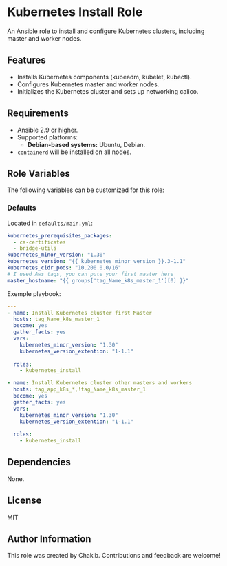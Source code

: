 # Kubernetes Install Role

An Ansible role to install and configure Kubernetes clusters, including master and worker nodes.

## Features
- Installs Kubernetes components (kubeadm, kubelet, kubectl).
- Configures Kubernetes master and worker nodes.
- Initializes the Kubernetes cluster and sets up networking calico.

## Requirements
- Ansible 2.9 or higher.
- Supported platforms:
  - **Debian-based systems:** Ubuntu, Debian.
- `containerd` will be installed on all nodes.

## Role Variables
The following variables can be customized for this role:

### Defaults
Located in `defaults/main.yml`:
```yaml
kubernetes_prerequisites_packages:
  - ca-certificates
  - bridge-utils
kubernetes_minor_version: "1.30"
kubernetes_version: "{{ kubernetes_minor_version }}.3-1.1"
kubernetes_cidr_pods: "10.200.0.0/16"
# I used Aws tags, you can pute your first master here
master_hostname: "{{ groups['tag_Name_k8s_master_1'][0] }}"
```


Exemple playbook:
```yaml
---
- name: Install Kubernetes cluster first Master
  hosts: tag_Name_k8s_master_1
  become: yes
  gather_facts: yes
  vars:
    kubernetes_minor_version: "1.30"
    kubernetes_version_extention: "1-1.1"
    
  roles:
    - kubernetes_install

- name: Install Kubernetes cluster other masters and workers
  hosts: tag_app_k8s_*,!tag_Name_k8s_master_1
  become: yes
  gather_facts: yes
  vars:
    kubernetes_minor_version: "1.30"
    kubernetes_version_extention: "1-1.1"
    
  roles:
    - kubernetes_install
```
## Dependencies
None.

## License
MIT

## Author Information
This role was created by Chakib. Contributions and feedback are welcome!
